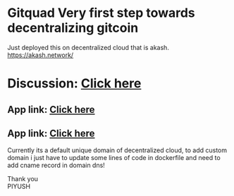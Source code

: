 # Gitquad Very first step towards decentralizing gitcoin

Just deployed this on decentralized cloud that is akash. https://akash.network/

# Discussion: [Click here](https://gov.gitcoin.co/t/request-for-proposal-gitcoindao-com-website/8114/12)

## App link: [Click here](http://decentralized.quadraticlands.com/)
## App link: [Click here](http://857tp1qb31bkh1ncp6f3vsbb0s.ingress.provider-0.prod.ams1.akash.pub/)

Currently its a default unique domain of decentralized cloud, to add custom domain i just have to update some lines of code in dockerfile and need to add cname record in domain dns!

Thank you <br>
PIYUSH

